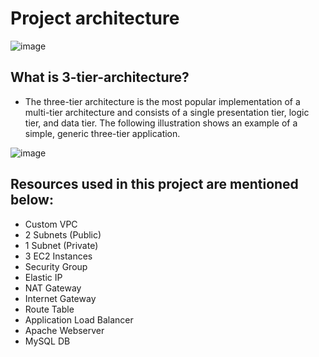 # Project architecture
![image](https://github.com/Abhinavcode13/aws_3-tier-architecture_terraform/assets/126642111/7d169135-7b8a-4cad-8eb5-c620d65454e2)

## What is 3-tier-architecture?
- The three-tier architecture is the most popular implementation of a multi-tier architecture and consists of a single presentation tier, logic tier, and data tier. The following illustration shows an example of a simple, generic three-tier application.

![image](https://github.com/Abhinavcode13/3-tier-architecture_terraform/assets/126642111/a8b86260-5e57-4479-b828-f8bd18d5153b)

## Resources used in this project are mentioned below:
- Custom VPC
- 2 Subnets (Public)
- 1 Subnet (Private)
- 3 EC2 Instances
- Security Group
- Elastic IP
- NAT Gateway
- Internet Gateway
- Route Table
- Application Load Balancer
- Apache Webserver
- MySQL DB



